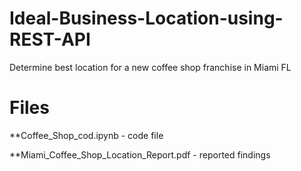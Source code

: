 # Ideal-Business-Location-using-REST-API
Determine best location for a new coffee shop franchise in Miami FL

# Files

**Coffee_Shop_cod.ipynb - code file

**Miami_Coffee_Shop_Location_Report.pdf - reported findings
